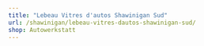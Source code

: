 ```yaml
---
title: "Lebeau Vitres d'autos Shawinigan Sud"
url: /shawinigan/lebeau-vitres-dautos-shawinigan-sud/
shop: Autowerkstatt
---
```


